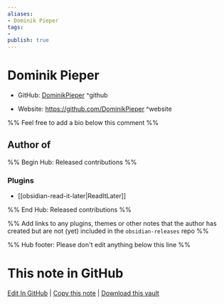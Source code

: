 ```yaml
---
aliases:
- Dominik Pieper
tags:
- 
publish: true
---
```


# Dominik Pieper

- GitHub: [DominikPieper](https://github.com/DominikPieper/) ^github
<!-- - Discord: `@` ^discord-->
- Website: <https://github.com/DominikPieper> ^website
<!-- - [[Publish sites|Publish site]]: <https://> ^publish-->

%% Feel free to add a bio below this comment %%


## Author of

%% Begin Hub: Released contributions %%
### Plugins
- [[obsidian-read-it-later|ReadItLater]]

%% End Hub: Released contributions %%

%% Add links to any plugins, themes or other notes that the author has created but are not (yet) included in the `obsidian-releases` repo %%

<!--
### Unlisted plugins
-->

<!--
### Others
-->

<!--
## Sponsor this author
-->

<!-- - [[GitHub sponsors]]: [Sponsor @DominikPieper on GitHub Sponsors](https://github.com/sponsors/DominikPieper) ^github-sponsor-->
<!-- - [[Buy me a coffee]]: <https://> ^buy-me-a-coffee-->
<!-- - [[PayPal]]: <https://> ^paypal-->
<!-- - [[Patreon]]: <https://> ^patreon-->

<!--
## Follow this author
-->

<!-- - [[YouTube Channels|On YouTube]]: <https://> ^youtube-->
<!-- - Twitter: <https://> ^twitter-->
<!-- - ... -->

%% Hub footer: Please don't edit anything below this line %%

# This note in GitHub

<span class="git-footer">[Edit In GitHub](https://github.dev/obsidian-community/obsidian-hub/blob/main/01%20-%20Community/People/DominikPieper.md "git-hub-edit-note") | [Copy this note](https://raw.githubusercontent.com/obsidian-community/obsidian-hub/main/01%20-%20Community/People/DominikPieper.md "git-hub-copy-note") | [Download this vault](https://github.com/obsidian-community/obsidian-hub/archive/refs/heads/main.zip "git-hub-download-vault") </span>
